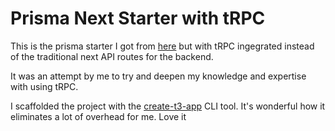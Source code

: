# Prisma Next Starter with tRPC

This is the prisma starter I got from [here](https://github.com/prisma/prisma-examples/tree/latest/typescript/rest-nextjs-api-routes) but with tRPC ingegrated instead of the traditional next API routes for the backend.

It was an attempt by me to try and deepen my knowledge and expertise with using tRPC.

I scaffolded the project with the [create-t3-app](https://create.t3.gg/en/introduction) CLI tool. It's wonderful how it eliminates a lot of overhead for me. Love it
